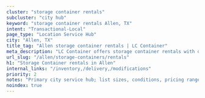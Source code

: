 ```yaml
---
cluster: "storage container rentals"
subcluster: "city hub"
keyword: "storage container rentals Allen, TX"
intent: "Transactional-Local"
page_type: "Location Service Hub"
city: "Allen, TX"
title_tag: "Allen storage container rentals | LC Container"
meta_description: "LC Container offers storage container rentals with delivery in Allen, TX. Local. Fast quotes. Since 2003."
url_slug: "/allen/storage-containers/rentals"
h1: "Storage Container rentals in Allen"
internal_links: "/inventory,/delivery,/modifications"
priority: 2
notes: "Primary city service hub; list sizes, conditions, pricing ranges, photos, testimonials."
noindex: true
---
```


<!-- TODO: Add unique city/inventory copy, images, and internal links here. -->
